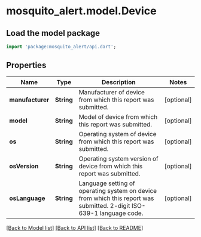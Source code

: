 # mosquito_alert.model.Device

## Load the model package
```dart
import 'package:mosquito_alert/api.dart';
```

## Properties
Name | Type | Description | Notes
------------ | ------------- | ------------- | -------------
**manufacturer** | **String** | Manufacturer of device from which this report was submitted. | [optional] 
**model** | **String** | Model of device from which this report was submitted. | [optional] 
**os** | **String** | Operating system of device from which this report was submitted. | [optional] 
**osVersion** | **String** | Operating system version of device from which this report was submitted. | [optional] 
**osLanguage** | **String** | Language setting of operating system on device from which this report was submitted. 2-digit ISO-639-1 language code. | [optional] 

[[Back to Model list]](../README.md#documentation-for-models) [[Back to API list]](../README.md#documentation-for-api-endpoints) [[Back to README]](../README.md)


